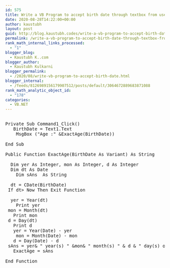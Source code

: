 ```yaml
---
id: 575
title: Write a VB Program to accept birth date through textbox from user and calculate age. (Use Message box to display result)
date: 2020-08-28T14:22:00+00:00
author: kaustubh
layout: post
guid: http://blog.kaustubh.codes/write-a-vb-program-to-accept-birth-date-through-textbox-from-user-and-calculate-age-use-message-box-to-display-result/
permalink: /write-a-vb-program-to-accept-birth-date-through-textbox-from-user-and-calculate-age-use-message-box-to-display-result/
rank_math_internal_links_processed:
  - "1"
blogger_blog:
  - Kaustubh K..com
blogger_author:
  - Kaustubh Kulkarni
blogger_permalink:
  - /2020/08/write-vb-program-to-accept-birth-date.html
blogger_internal:
  - /feeds/8126989156179907512/posts/default/3064672889683871088
rank_math_analytic_object_id:
  - "178"
categories:
  - VB.NET
---
```

<pre><br />Private Sub Command1_Click()<br />	BirthDate = Text1.Text<br />	MsgBox ("Age :" &ExactAge(BirthDate))<br />	<br />End Sub<br /><br />Public Function ExactAge(BirthDate As Variant) As String<br />	<br />	Dim yer As Integer, mon As Integer, d As Integer<br />	Dim dt As Date<br />	Dim sAns  As String<br />	<br />	dt = CDate(BirthDate)<br />	If dt> Now Then Exit Function<br />	<br />	yer = Year(dt)<br />	Print yer<br />	mon = Month(dt)<br />	Print mon<br />	d = Day(dt)<br />	Print d<br />	yer = Year(Date) - yer<br />	mon = Month(Date) - mon<br />	d = Day(Date) - d<br />	sAns = yer& " year(s) " &mon& " month(s) " & d & " day(s) old."<br />	ExactAge = sAns<br />	<br />End Function<br /><br /><br /></pre>